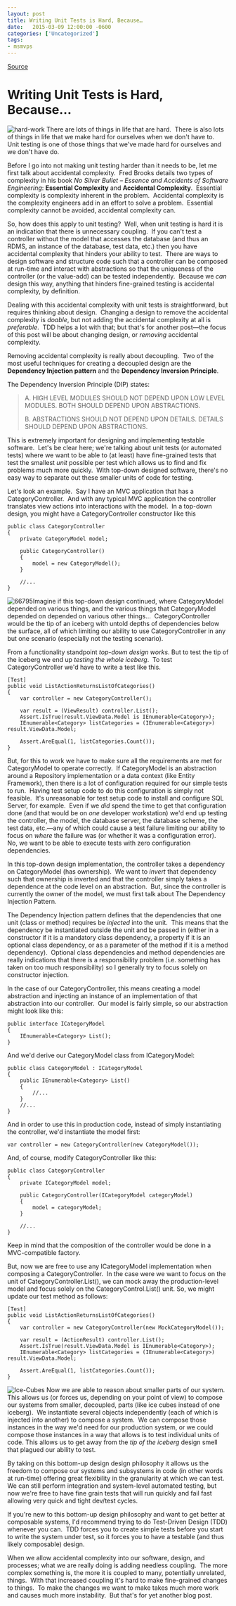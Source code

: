```yaml
---
layout: post
title: Writing Unit Tests is Hard, Because…
date:   2015-03-09 12:00:00 -0600
categories: ['Uncategorized']
tags:
- msmvps
---
```

[Source](http://pr-blog.azurewebsites.net/2015/03/10/writing-unit-tests-is-hard-because/ "Permalink to Writing Unit Tests is Hard, Because…")

# Writing Unit Tests is Hard, Because…

![hard-work][1] There are lots of things in life that are hard.  There is also lots of things in life that we make hard for ourselves when we don't have to.  Unit testing is one of those things that we've made hard for ourselves and we don't have do.

Before I go into not making unit testing harder than it needs to be, let me first talk about accidental complexity.  Fred Brooks details two types of complexity in his book _No Silver Bullet – Essence and Accidents of Software Engineering_: **Essential Complexity** and **Accidental Complexity**.  Essential complexity is complexity inherent in the problem.  Accidental complexity is the complexity engineers add in an effort to solve a problem.  Essential complexity cannot be avoided, accidental complexity can.

So, how does this apply to unit testing?  Well, when unit testing is hard it is an indication that there is unnecessary coupling.  If you can't test a controller without the model that accesses the database (and thus an RDMS, an instance of the database, test data, etc.) then you have accidental complexity that hinders your ability to test.  There are ways to design software and structure code such that a controller can be composed at run-time and interact with abstractions so that the uniqueness of the controller (or the value-add) can be tested independently.  Because we *can* design this way, anything that hinders fine-grained testing is accidental complexity, by definition.

Dealing with this accidental complexity with unit tests is straightforward, but requires thinking about design.  Changing a design to remove the accidental complexity is _doable_, but not adding the accidental complexity at all is _preferable_.  TDD helps a lot with that; but that's for another post—the focus of this post will be about changing design, or _removing_ accidental complexity.

Removing accidental complexity is really about decoupling.  Two of the most useful techniques for creating a decoupled design are the **Dependency Injection pattern** and the **Dependency Inversion Principle**.

The Dependency Inversion Principle (DIP) states:

> A. HIGH LEVEL MODULES SHOULD NOT DEPEND UPON LOW LEVEL MODULES. BOTH SHOULD DEPEND UPON ABSTRACTIONS. 
> 
> B. ABSTRACTIONS SHOULD NOT DEPEND UPON DETAILS. DETAILS SHOULD DEPEND UPON ABSTRACTIONS.

This is extremely important for designing and implementing testable software.  Let's be clear here; we're talking about unit tests (or automated tests) where we want to be able to (at least) have fine-grained tests that test the smallest _unit_ possible per test which allows us to find and fix problems much more quickly.  With top-down designed software, there's no easy way to separate out these smaller units of code for testing.

Let's look an example.  Say I have an MVC application that has a CategoryController.  And with any typical MVC application the controller translates view actions into interactions with the model.  In a top-down design, you might have a CategoryController constructor like this
    
    
    public class CategoryController
    {
    	private CategoryModel model;
     
    	public CategoryController()
    	{
    		model = new CategoryModel();
    	}
     
    	//...
    }

![66795][2]Imagine if this top-down design continued, where CategoryModel depended on various things, and the various things that CategoryModel depended on depended on various other things…  CategoryController would be the tip of an iceberg with untold depths of dependencies below the surface, all of which limiting our ability to use CategoryController in any but one scenario (especially not the testing scenario).

From a functionality standpoint _top-down design works_. But to test the tip of the iceberg we end up _testing the whole iceberg_.  To test CategoryController we'd have to write a test like this.
    
    
    [Test]
    public void ListActionReturnsListOfCategories()
    {
    	var controller = new CategoryController();
     
    	var result = (ViewResult) controller.List();
    	Assert.IsTrue(result.ViewData.Model is IEnumerable<Category>);
    	IEnumerable<Category> listCategories = (IEnumerable<Category>) result.ViewData.Model;
     
    	Assert.AreEqual(1, listCategories.Count());
    }

But, for this to work we have to make sure all the requirements are met for CategoryModel to operate correctly.  If CategoryModel is an abstraction around a Repository implementation or a data context (like Entity Framework), then there is a lot of configuration required for our simple tests to run.  Having test setup code to do this configuration is simply not feasible.  It's unreasonable for test setup code to install and configure SQL Server, for example.  Even if we _did_ spend the time to get that configuration done (and that would be on _one_ developer workstation) we'd end up testing the controller, the model, the database server, the database scheme, the test data, etc.—any of which could cause a test failure limiting our ability to focus on _where_ the failure was (or whether it was a configuration error).   No, we want to be able to execute tests with zero configuration dependencies.

In this top-down design implementation, the controller takes a dependency on CategoryModel (has ownership).  We want to _invert_ that dependency such that ownership is inverted and that the controller simply takes a dependence at the code level on an abstraction.  But, since the controller is currently the owner of the model, we must first talk about The Dependency Injection Pattern.

The Dependency Injection pattern defines that the dependencies that one unit (class or method) requires be _injected_ into the unit.  This means that the dependency be instantiated outside the unit and be passed in (either in a constructor if it is a mandatory class dependency, a property if it is an optional class dependency, or as a parameter of the method if it is a method dependency).  Optional class dependencies and method dependencies are really indications that there is a responsibility problem (i.e. something has taken on too much responsibility) so I generally try to focus solely on constructor injection.

In the case of our CategoryController, this means creating a model abstraction and injecting an instance of an implementation of that abstraction into our controller.  Our model is fairly simple, so our abstraction might look like this:
    
    
    public interface ICategoryModel
    {
    	IEnumerable<Category> List();
    }

And we'd derive our CategoryModel class from ICategoryModel:
    
    
    public class CategoryModel : ICategoryModel
    {
    	public IEnumerable<Category> List()
    	{
    		//...
    	}
    	//...
    }

And in order to use this in production code, instead of simply instantiating the controller, we'd instantiate the model first:
    
    
    var controller = new CategoryController(new CategoryModel());
    

And, of course, modify CategoryController like this:
    
    
    public class CategoryController
    {
    	private ICategoryModel model;
     
    	public CategoryController(ICategoryModel categoryModel)
    	{
    		model = categoryModel;
    	}
     
    	//...
    }

Keep in mind that the composition of the controller would be done in a MVC-compatible factory.

But, now we are free to use any ICategoryModel implementation when composing a CategoryController.  In the case were we want to focus on the unit of CategoryController.List(), we can mock away the production-level model and focus solely on the CategoryControl.List() unit. So, we might update our test method as follows:
    
    
    [Test]
    public void ListActionReturnsListOfCategories()
    {
    	var controller = new CategoryController(new MockCategoryModel());
     
    	var result = (ActionResult) controller.List();
    	Assert.IsTrue(result.ViewData.Model is IEnumerable<Category>);
    	IEnumerable<Category> listCategories = (IEnumerable<Category>) result.ViewData.Model;
     
    	Assert.AreEqual(1, listCategories.Count());
    }

![Ice-Cubes][3] Now we are able to reason about smaller parts of our system.  This allows us (or forces us, depending on your point of view) to compose our systems from smaller, decoupled, parts (like ice cubes instead of one iceberg).  We instantiate several objects independently (each of which is injected into another) to compose a system.  We can compose those instances in the way we'd need for our production system, or we could compose those instances in a way that allows is to test individual units of code. This allows us to get away from the _tip of the iceberg_ design smell that plagued our ability to test.

By taking on this bottom-up design design philosophy it allows us the freedom to compose our systems and subsystems in code (in other words at run-time) offering great flexibility in the granularity at which we can test.  We can still perform integration and system-level automated testing, but now we're free to have fine grain tests that will run quickly and fail fast allowing very quick and tight dev/test cycles.

If you're new to this bottom-up design philosophy and want to get better at composable systems, I'd recommend trying to do Test-Driven Design (TDD) whenever you can.  TDD forces you to create simple tests before you start to write the system under test, so it forces you to have a testable (and thus likely composable) design.

When we allow accidental complexity into our software, design, and processes; what we are really doing is adding needless coupling.  The more complex something is, the more it is coupled to many, potentially unrelated, things.  With that increased coupling it's hard to make fine-grained changes to things.  To make the changes we want to make takes much more work and causes much more instability.  But that's for yet another blog post.

[1]: http://pr-blog.azurewebsites.net/wp-content/uploads/2015/03/hardwork_thumb.png "hard-work"
[2]: http://pr-blog.azurewebsites.net/wp-content/uploads/2015/03/tip_of_the_iceberg_thumb.jpg "66795"
[3]: http://pr-blog.azurewebsites.net/wp-content/uploads/2015/03/IceCubes_thumb.png "Ice-Cubes"

